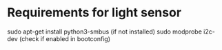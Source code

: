 # Requirements for light sensor
sudo apt-get install python3-smbus (if not installed)
sudo modprobe i2c-dev
(check if enabled in bootconfig)